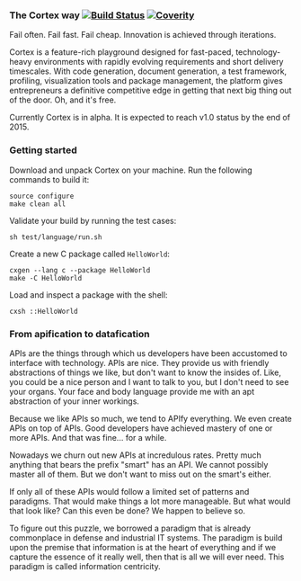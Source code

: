### The Cortex way [![Build Status](https://travis-ci.org/Seldomberry/Cortex.svg?branch=master)](https://travis-ci.org/Seldomberry/Cortex) [![Coverity](https://scan.coverity.com/projects/3807/badge.svg)](https://scan.coverity.com/projects/3807)
Fail often. Fail fast. Fail cheap. Innovation is achieved through iterations.

Cortex is a feature-rich playground designed for fast-paced, technology-heavy environments with rapidly evolving requirements and short delivery timescales. With code generation, document generation, a test framework, profiling, visualization tools and package management, the platform gives entrepreneurs a definitive competitive edge in getting that next big thing out of the door. Oh, and it's free.

Currently Cortex is in alpha. It is expected to reach v1.0 status by the end of 2015.

### Getting started
Download and unpack Cortex on your machine. Run the following commands to build it:
```
source configure
make clean all
```
Validate your build by running the test cases:
```
sh test/language/run.sh
```
Create a new C package called `HelloWorld`:
```
cxgen --lang c --package HelloWorld
make -C HelloWorld
```
Load and inspect a package with the shell:
```
cxsh ::HelloWorld
```

### From apification to datafication
APIs are the things through which us developers have been accustomed to interface with technology. APIs are nice. They provide us with friendly abstractions of things we like, but don't want to know the insides of. Like, you could be a nice person and I want to talk to you, but I don't need to see your organs. Your face and body language provide me with an apt abstraction of your inner workings.

Because we like APIs so much, we tend to APIfy everything. We even create APIs on top of APIs. Good developers have achieved mastery of one or more APIs. And that was fine... for a while.

Nowadays we churn out new APIs at incredulous rates. Pretty much anything that bears the prefix "smart" has an API. We cannot possibly master all of them. But we don't want to miss out on the smart's either.

If only all of these APIs would follow a limited set of patterns and paradigms. That would make things a lot more manageable. But what would that look like? Can this even be done? We happen to believe so.

To figure out this puzzle, we borrowed a paradigm that is already commonplace in defense and industrial IT systems. The paradigm is build upon the premise that information is at the heart of everything and if we capture the essence of it really well, then that is all we will ever need. This paradigm is called information centricity.

